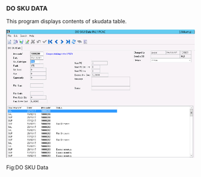 ### DO SKU DATA

This program displays contents of skudata table.

![](/assets/dosku.jpg)

Fig:DO SKU Data

